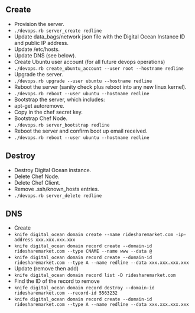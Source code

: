 ## Create

- Provision the server.
- `./devops.rb server_create redline`
- Update data_bags/network json file with the Digital Ocean Instance ID and public IP address.
- Update /etc/hosts.
- Update DNS (see below).
- Create Ubuntu user account (for all future devops operations)
- `./devops.rb create_ubuntu_account --user root --hostname redline`
- Upgrade the server.
- `./devops.rb upgrade --user ubuntu --hostname redline`
- Reboot the server (sanity check plus reboot into any new linux kernel).
- `./devops.rb reboot --user ubuntu --hostname redline`
- Bootstrap the server, which includes:
- apt-get autoremove.
- Copy in the chef secret key.
- Bootstrap Chef Node.
- `./devops.rb server_bootstrap redline`
- Reboot the server and confirm boot up email received.
- `./devops.rb reboot --user ubuntu --hostname redline`

## Destroy

- Destroy Digital Ocean instance.
- Delete Chef Node.
- Delete Chef Client.
- Remove .ssh/known_hosts entries.
- `./devops.rb server_delete redline`

## DNS

- Create
- `knife digital_ocean domain create --name ridesharemarket.com -ip-address xxx.xxx.xxx.xxx`
- `knife digital_ocean domain record create --domain-id ridesharemarket.com --type CNAME --name www --data @`
- `knife digital_ocean domain record create --domain-id ridesharemarket.com --type A --name redline --data xxx.xxx.xxx.xxx`
- Update (remove then add)
- `knife digital_ocean domain record list -D ridesharemarket.com`
- Find the ID of the record to remove
- `knife digital_ocean domain record destroy --domain-id ridesharemarket.com --record-id 5563232`
- `knife digital_ocean domain record create --domain-id ridesharemarket.com --type A --name redline --data xxx.xxx.xxx.xxx`
